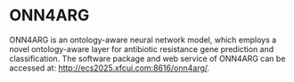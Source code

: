# ONN4ARG
ONN4ARG is an ontology-aware neural network model, which employs a novel ontology-aware layer for antibiotic resistance gene prediction and classification. The software package and web service of ONN4ARG can be accessed at: http://ecs2025.xfcui.com:8616/onn4arg/.
